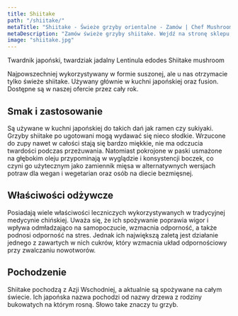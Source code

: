 ```yaml
---
title: Shiitake
path: "/shiitake/"
metaTitle: "Shiitake - Świeże grzyby orientalne - Zamów | Chef Mushrooms"
metaDescription: "Zamów świeże grzyby shiitake. Wejdź na stronę sklepu, zamów i zapłać online. Zobacz także więcej ciekawych grzybów kuchni orientalnej."
image: "shiitake.jpg"
---
```


Twardnik japoński, twardziak jadalny
Lentinula edodes
Shiitake mushroom

Najpowszechniej wykorzystywany w formie suszonej, ale u nas otrzymacie tylko świeże shiitake. Używany głównie w kuchni japońskiej oraz fusion. Dostępne są w naszej ofercie przez cały rok.

## Smak i zastosowanie

Są używane w kuchni japońskiej do takich dań jak ramen czy sukiyaki. Grzyby shiitake po ugotowani mogą wydawać się nieco słodkie. Wrzucone do zupy nawet w całości stają się bardzo miękkie, nie ma odczucia twardości podczas przeżuwania. Natomiast pokrojone w paski usmażone na głębokim oleju przypominają w wyglądzie i konsystencji boczek, co czyni go użytecznym jako zamiennik mięsa w alternatywnych wersjach potraw dla wegan i wegetarian oraz osób na diecie bezmięsnej.

## Właściwości odżywcze

Posiadają wiele właściwości leczniczych wykorzystywanych w tradycyjnej medycynie chińskiej. Uważa się, że ich spożywanie poprawia wigor i wpływa odmładzająco na samopoczucie, wzmacnia odporność, a także podnosi odporność na stres. Jednak ich największą zaletą jest działanie jednego z zawartych w nich cukrów, który wzmacnia układ odpornościowy przy zwalczaniu nowotworów.

## Pochodzenie

Shiitake pochodzą z Azji Wschodniej, a aktualnie są spożywane na całym świecie. Ich japońska nazwa pochodzi od nazwy drzewa z rodziny bukowatych na którym rosną. Słowo take znaczy tu grzyb.